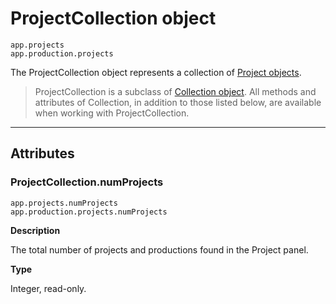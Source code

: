 # ProjectCollection object

`app.projects`
<br/>
`app.production.projects`
<br/>

The ProjectCollection object represents a collection of [Project objects](../general/project.md).

> ProjectCollection is a subclass of [Collection object](collection.md). All methods and attributes of Collection, in addition to those listed below, are available when working with ProjectCollection.

---

## Attributes

### ProjectCollection.numProjects

`app.projects.numProjects`
<br/>
`app.production.projects.numProjects`
<br/>

**Description**

The total number of projects and productions found in the Project panel.

**Type**

Integer, read-only.
